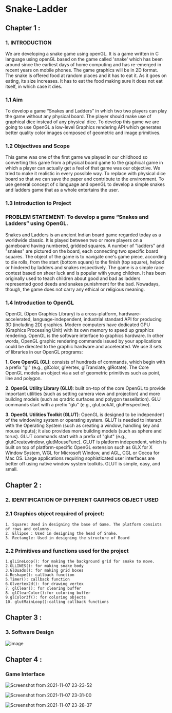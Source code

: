 # Snake-Ladder
## Chapter 1 :
### 1. INTRODUCTION
We are developing a snake game using openGL. It is a game written in C language
using openGL based on the game called 'snake' which has been around since the
earliest days of home computing and has re-emerged in recent years on mobile
phones. The game graphics will be in 2D format. The snake is offered food at
random places and it has to eat it. As it goes on eating, its size increases. It has to
eat the food making sure it does not eat itself, in which case it dies.
### 1.1 Aim
To develop a game “Snakes and Ladders” in which two two players can play the
game without any physical board.
The player should make use of graphical dice instead of any physical dice.
To develop this game we are going to use OpenGL a low-level Graphics rendering
API which generates better quality color images composed of geometric and image
primitives.
### 1.2 Objectives and Scope
This game was one of the first game we played in our childhood so converting this
game from a physical board game to the graphical game in which a player can
actually get a feel of that game was our objective. We tried to make it realistic in
every possible way.
To replace with physical dice board so that we can save the paper and contribute to
the environment. To use general concept of c language and openGL to develop a
simple snakes and ladders game that as a whole entertains the user.
### 1.3 Introduction to Project
### PROBLEM STATEMENT: To develop a game “Snakes and Ladders” using OpenGL.
Snakes and Ladders is an ancient Indian board game regarded today as a
worldwide classic.
It is played between two or more players on a gameboard having numbered,
gridded squares.
A number of "ladders" and "snakes" are pictured on the board, each connecting
two specific board squares.
The object of the game is to navigate one's game piece, according to die rolls, from
the start (bottom square) to the finish (top square), helped or hindered by ladders
and snakes respectively.
The game is a simple race contest based on sheer luck and is popular with young
children.
It has been originally used to teach children about good and bad as ladders
represented good deeds and snakes punishment for the bad. Nowadays, though, the
game does not carry any ethical or religious meaning.
### 1.4 Introduction to OpenGL
OpenGL (Open Graphics Library) is a cross-platform, hardware-accelerated,
language-independent, industrial standard API for producing 3D (including 2D)
graphics. Modern computers have dedicated GPU (Graphics Processing Unit) with
its own memory to speed up graphics rendering. OpenGL is the software interface
to graphics hardware. In other words, OpenGL graphic rendering commands issued
by your applications could be directed to the graphic hardware and accelerated.
We use 3 sets of libraries in our OpenGL programs:

**1. Core OpenGL (GL)**: consists of hundreds of commands, which begin with a
prefix "gl" (e.g., glColor, glVertex, glTranslate, glRotate). The Core OpenGL
models an object via a set of geometric primitives such as point, line and polygon.

**2. OpenGL Utility Library (GLU)**: built on-top of the core OpenGL to provide
important utilities (such as setting camera view and projection) and more building
models (such as qradric surfaces and polygon tessellation). GLU commands start
with a prefix "glu" (e.g., gluLookAt, gluPerspective).

**3. OpenGL Utilities Toolkit (GLUT)**: OpenGL is designed to be independent of
the windowing system or operating system. GLUT is needed to interact with the
Operating System (such as creating a window, handling key and mouse inputs); it
also provides more building models (such as sphere and torus). 
GLUT commands start with a prefix of "glut" (e.g., glutCreatewindow, glutMouseFunc). GLUT is
platform independent, which is built on top of platform-specific OpenGL extension
such as GLX for X Window System, WGL for Microsoft Window, and AGL, CGL
or Cocoa for Mac OS. Large applications requiring sophisticated user interfaces are better off using native
window system toolkits. GLUT is simple, easy, and small.

## Chapter 2 :
### 2. IDENTIFICATION OF DIFFERENT GARPHICS OBJECT USED
### 2.1 Graphics object required of project:
```
1. Square: Used in designing the base of Game. The platform consists of rows and columns.
2. Ellipse : Used in designing the head of Snake.
3. Rectangle: Used in designing the structure of Board
```
### 2.2 Primitives and functions used for the project
```
1.glLineLoop(): for making the background grid for snake to move.
2.GLLINES(): for making snake body
3.GlQuads(): for making grid boxes
4.Reshape(): callback function
5.Timer(): callback function
6.Glvertex2d(): for drawing vertex
7. glClear(): for clearing buffer
8. glClearColor():for coloring buffer
9.glColor3f(): for coloring objects
10. glutMainLoop():calling callback functions
```
## Chapter 3 :
### 3. Software Design
![image](https://user-images.githubusercontent.com/40235251/140655875-48c9f88a-4431-4f0a-a3f6-0f56dee860f4.png)
## Chapter 4 :
### Game Interface

![Screenshot from 2021-11-07 23-23-52](https://user-images.githubusercontent.com/40235251/140656457-83f0e12c-6d15-40b2-805c-dd1c21e4792b.png)


![Screenshot from 2021-11-07 23-31-00](https://user-images.githubusercontent.com/40235251/140656419-266d8a28-0bd2-41ba-87f9-1847ca98856b.png)


![Screenshot from 2021-11-07 23-28-37](https://user-images.githubusercontent.com/40235251/140656424-807fb6f6-eee0-4cb3-90fb-738093971386.png)

